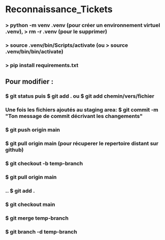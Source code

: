 # Reconnaissance_Tickets
### > python -m venv .venv (pour créer un environnement virtuel .venv), > rm -r .venv (pour le supprimer)
### > source .venv/bin/Scripts/activate (ou > source .venv/bin/bin/activate)
### > pip install requirements.txt

## Pour modifier :

### $ git status puis $ git add . ou $ git add chemin/vers/fichier
### Une fois les fichiers ajoutés au staging area: $ git commit -m "Ton message de commit décrivant les changements"
### $ git push origin main
### $ git pull origin main (pour récuperer le repertoire distant sur github)

### $ git checkout -b temp-branch
### $ git pull origin main 
### .. $ git add .
### $ git checkout main
### $ git merge temp-branch
### $ git branch -d temp-branch
